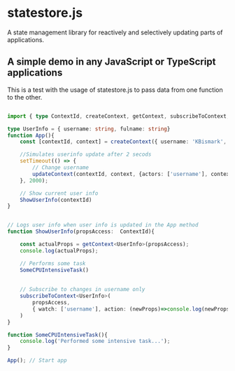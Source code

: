 # statestore.js
A state management library for reactively and selectively updating parts of applications.


## A simple demo in any JavaScript or TypeScript applications
This is a test with the usage of statestore.js to pass data from one function to the other.    

```ts

import { type ContextId, createContext, getContext, subscribeToContext, updateContext } from "statestorejs";

type UserInfo = { username: string, fulname: string}
function App(){
    const [contextId, context] = createContext({ username: 'KBismark', fulname: 'Bismark Yamoah'});

    //Simulates userinfo update after 2 secods
    setTimeout(() => {
        // Change username
        updateContext(contextId, context, {actors: ['username'], context: {username: 'KBis'}})
    }, 2000);

    // Show current user info
    ShowUserInfo(contextId)
}


// Logs user info when user info is updated in the App method
function ShowUserInfo(propsAccess:  ContextId){

    const actualProps = getContext<UserInfo>(propsAccess);
    console.log(actualProps);

    // Performs some task
    SomeCPUIntensiveTask() 
    
    
    // Subscribe to changes in username only
    subscribeToContext<UserInfo>(
        propsAccess,
        { watch: ['username'], action: (newProps)=>console.log(newProps) }
    )
}

function SomeCPUIntensiveTask(){
    console.log('Performed some intensive task...');
}

App(); // Start app

```
